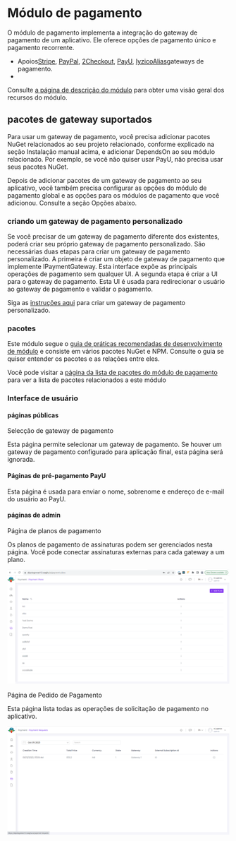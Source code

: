 # Módulo de pagamento
O módulo de pagamento implementa a integração do gateway de pagamento de um aplicativo. Ele oferece opções de pagamento único e pagamento recorrente.

- Apoios[Stripe](https://stripe.com/en-in ""), [PayPal](https://www.paypal.com/in/home ""), [2Checkout](https://www.2checkout.com/ ""), [PayU](https://corporate.payu.com/ ""), [Iyzico](https://www.iyzico.com/en "")[Alias](https://global.alipay.com/platform/site/ihome "")gateways de pagamento.
- 
Consulte [a página de descrição do módulo](https://commercial.abp.io/modules/Volo.Payment "") para obter uma visão geral dos recursos do módulo.

## pacotes de gateway suportados
Para usar um gateway de pagamento, você precisa adicionar pacotes NuGet relacionados ao seu projeto relacionado, conforme explicado na seção Instalação manual acima, e adicionar DependsOn ao seu módulo relacionado. Por exemplo, se você não quiser usar PayU, não precisa usar seus pacotes NuGet.

Depois de adicionar pacotes de um gateway de pagamento ao seu aplicativo, você também precisa configurar as opções do módulo de pagamento global e as opções para os módulos de pagamento que você adicionou. Consulte a seção Opções abaixo.

### criando um gateway de pagamento personalizado
Se você precisar de um gateway de pagamento diferente dos existentes, poderá criar seu próprio gateway de pagamento personalizado. São necessárias duas etapas para criar um gateway de pagamento personalizado. A primeira é criar um objeto de gateway de pagamento que implemente IPaymentGateway. Esta interface expõe as principais operações de pagamento sem qualquer UI. A segunda etapa é criar a UI para o gateway de pagamento. Esta UI é usada para redirecionar o usuário ao gateway de pagamento e validar o pagamento.

Siga as [instruções aqui](https://docs.abp.io/en/commercial/7.0/modules/payment-custom-gateway "") para criar um gateway de pagamento personalizado.

### pacotes
Este módulo segue o [guia de práticas recomendadas de desenvolvimento de módulo](https://docs.abp.io/en/abp/latest/Best-Practices/Index "") e consiste em vários pacotes NuGet e NPM. Consulte o guia se quiser entender os pacotes e as relações entre eles.

Você pode visitar a [página da lista de pacotes do módulo de pagamento](https://abp.io/packages?moduleName=Volo.Payment "") para ver a lista de pacotes relacionados a este módulo

### Interface de usuário
#### páginas públicas
Selecção de gateway de pagamento

Esta página permite selecionar um gateway de pagamento. Se houver um gateway de pagamento configurado para aplicação final, esta página será ignorada.
#### Páginas de pré-pagamento PayU
Esta página é usada para enviar o nome, sobrenome e endereço de e-mail do usuário ao PayU.
#### páginas de admin
Página de planos de pagamento

Os planos de pagamento de assinaturas podem ser gerenciados nesta página. Você pode conectar assinaturas externas para cada gateway a um plano.

![Páginas de administração](./images/payment-plan.png "")

Página de Pedido de Pagamento

Esta página lista todas as operações de solicitação de pagamento no aplicativo.

![Páginas de administração](images/payment-request.png "")

